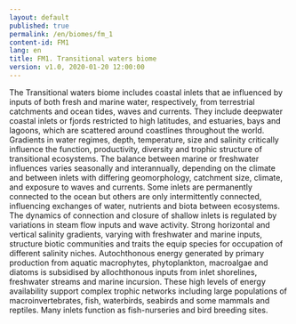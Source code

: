 ```yaml
---
layout: default
published: true
permalink: /en/biomes/fm_1
content-id: FM1
lang: en
title: FM1. Transitional waters biome
version: v1.0, 2020-01-20 12:00:00
---
```


The Transitional waters biome includes coastal inlets that ae influenced by inputs of both fresh and marine water, respectively, from terrestrial catchments and ocean tides, waves and currents. They include deepwater coastal inlets or fjords restricted to high latitudes, and estuaries, bays and lagoons, which are scattered around coastlines throughout the world. Gradients in water regimes, depth, temperature, size and salinity critically influence the function, productivity, diversity and trophic structure of transitional ecosystems. The balance between marine or freshwater influences varies seasonally and interannually, depending on the climate and between inlets with differing geomorphology, catchment size, climate, and exposure to waves and currents. Some inlets are permanently connected to the ocean but others are only intermittently connected, influencing exchanges of water, nutrients and biota between ecosystems. The dynamics of connection and closure of shallow inlets is regulated by variations in steam flow inputs and wave activity. Strong horizontal and vertical salinity gradients, varying with freshwater and marine inputs, structure biotic communities and traits the equip species for occupation of different salinity niches. Autochthonous energy generated by primary production from aquatic macrophytes, phytoplankton, macroalgae and diatoms is subsidised by allochthonous inputs from inlet shorelines, freshwater streams and marine incursion. These high levels of energy availability support complex trophic networks including large populations of macroinvertebrates, fish, waterbirds, seabirds and some mammals and reptiles. Many inlets function as fish-nurseries and bird breeding sites.
